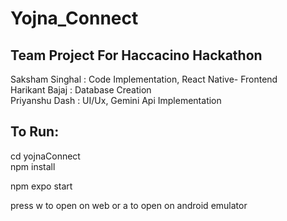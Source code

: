 # Yojna_Connect

<h2>Team Project For Haccacino Hackathon </h2>
Saksham Singhal : Code Implementation, React Native- Frontend 
<br>
Harikant Bajaj : Database Creation
<br>
Priyanshu Dash : UI/Ux, Gemini Api Implementation


<h2>To Run:</h2>

cd yojnaConnect
<br>
npm install
<br>

npm expo start
<br>

press w to open on web
or a to open on android emulator
